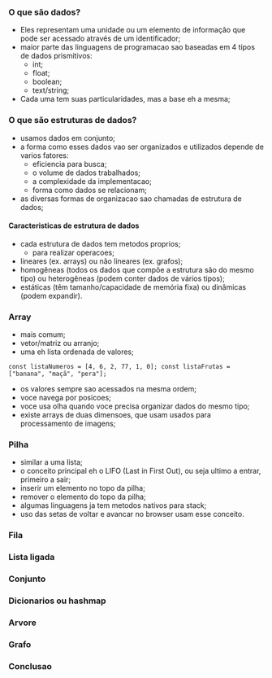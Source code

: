 ### O que são dados?

- Eles representam uma unidade ou um elemento de informação que pode ser acessado através de um identificador;
- maior parte das linguagens de programacao sao baseadas em 4 tipos de dados prismitivos:
    - int;
    - float;
    - boolean;
    - text/string;
- Cada uma tem suas particularidades, mas a base eh a mesma;

### O que são estruturas de dados?

- usamos dados em conjunto;
- a forma como esses dados vao ser organizados e utilizados depende de varios fatores:
    - eficiencia para busca;
    - o volume de dados trabalhados;
    - a complexidade da implementacao;
    - forma como dados se relacionam;
- as diversas formas de organizacao sao chamadas de estrutura de dados;

#### Caracteristicas de estrutura de dados

- cada estrutura de dados tem metodos proprios;
    - para realizar operacoes;
- lineares (ex. arrays) ou não lineares (ex. grafos);
- homogêneas (todos os dados que compõe a estrutura são do mesmo tipo) ou heterogêneas (podem conter dados de vários tipos);
- estáticas (têm tamanho/capacidade de memória fixa) ou dinâmicas (podem expandir).

### Array

- mais comum;
- vetor/matriz ou arranjo;
- uma eh lista ordenada de valores;

`const listaNumeros = [4, 6, 2, 77, 1, 0];
const listaFrutas = ["banana", "maçã", "pera"];
`
- os valores sempre sao acessados na mesma ordem;
- voce navega por posicoes;
- voce usa olha quando voce precisa organizar dados do mesmo tipo;
- existe arrays de duas dimensoes, que usam usados para processamento de imagens;

### Pilha

- similar a uma lista;
- o conceito principal eh o LIFO (Last in First Out), ou seja ultimo a entrar, primeiro a sair;
- inserir um elemento no topo da pilha;
- remover o elemento do topo da pilha;
- algumas linguagens ja tem metodos nativos para stack;
- uso das setas de voltar e avancar no browser usam esse conceito.

### Fila

### Lista ligada


### Conjunto


### Dicionarios ou hashmap


### Arvore

### Grafo

### Conclusao


